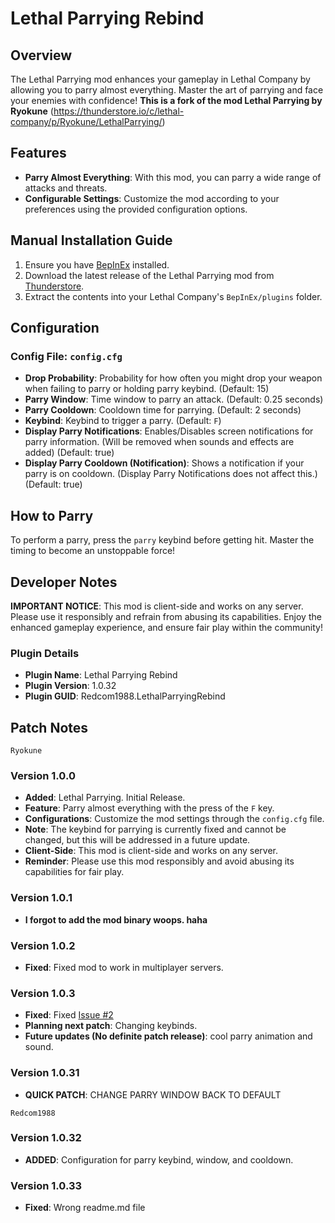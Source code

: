 # Lethal Parrying Rebind

## Overview

The Lethal Parrying mod enhances your gameplay in Lethal Company by allowing you to parry almost everything. Master the art of parrying and face your enemies with confidence!
**This is a fork of the mod Lethal Parrying by Ryokune** (https://thunderstore.io/c/lethal-company/p/Ryokune/LethalParrying/)

## Features

- **Parry Almost Everything**: With this mod, you can parry a wide range of attacks and threats.
- **Configurable Settings**: Customize the mod according to your preferences using the provided configuration options.

## Manual Installation Guide

1. Ensure you have [BepInEx](https://thunderstore.io/c/lethal-company/p/BepInEx/BepInExPack/) installed.
2. Download the latest release of the Lethal Parrying mod from [Thunderstore](https://github.com/Redcom1988/LethalParryingRebind).
3. Extract the contents into your Lethal Company's `BepInEx/plugins` folder.

## Configuration

### Config File: `config.cfg`

- **Drop Probability**: Probability for how often you might drop your weapon when failing to parry or holding parry keybind. (Default: 15)
- **Parry Window**: Time window to parry an attack. (Default: 0.25 seconds)
- **Parry Cooldown**: Cooldown time for parrying. (Default: 2 seconds)
- **Keybind**: Keybind to trigger a parry. (Default: `F`)
- **Display Parry Notifications**: Enables/Disables screen notifications for parry information. (Will be removed when sounds and effects are added) (Default: true)
- **Display Parry Cooldown (Notification)**: Shows a notification if your parry is on cooldown. (Display Parry Notifications does not affect this.) (Default: true)

## How to Parry

To perform a parry, press the `parry` keybind before getting hit. Master the timing to become an unstoppable force!


## Developer Notes
**IMPORTANT NOTICE**: This mod is client-side and works on any server. Please use it responsibly and refrain from abusing its capabilities. Enjoy the enhanced gameplay experience, and ensure fair play within the community!

### Plugin Details

- **Plugin Name**: Lethal Parrying Rebind
- **Plugin Version**: 1.0.32
- **Plugin GUID**: Redcom1988.LethalParryingRebind

## Patch Notes

`Ryokune`
### Version 1.0.0
- **Added**: Lethal Parrying. Initial Release.
- **Feature**: Parry almost everything with the press of the `F` key.
- **Configurations**: Customize the mod settings through the `config.cfg` file.
- **Note**: The keybind for parrying is currently fixed and cannot be changed, but this will be addressed in a future update.
- **Client-Side**: This mod is client-side and works on any server.
- **Reminder**: Please use this mod responsibly and avoid abusing its capabilities for fair play.
### Version 1.0.1
- **I forgot to add the mod binary woops. haha**
### Version 1.0.2
- **Fixed**: Fixed mod to work in multiplayer servers.
### Version 1.0.3
- **Fixed**: Fixed [Issue #2](https://github.com/VisualError/LethalParrying/issues/2)
- **Planning next patch**: Changing keybinds.
- **Future updates (No definite patch release)**: cool parry animation and sound.
### Version 1.0.31
- **QUICK PATCH**: CHANGE PARRY WINDOW BACK TO DEFAULT


`Redcom1988`
### Version 1.0.32
- **ADDED**: Configuration for parry keybind, window, and cooldown.
### Version 1.0.33
- **Fixed**: Wrong readme.md file